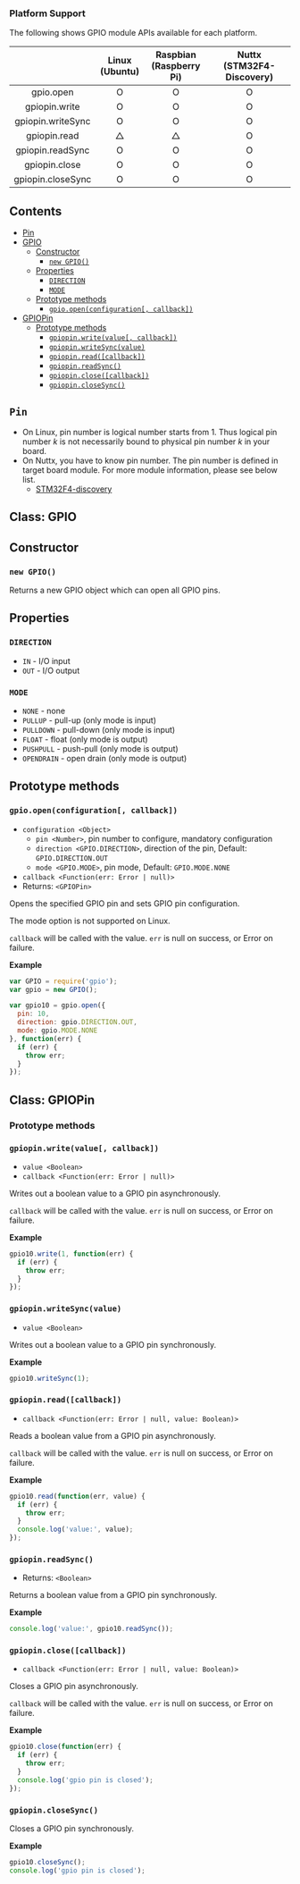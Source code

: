 ### Platform Support

The following shows GPIO module APIs available for each platform.

|  | Linux<br/>(Ubuntu) | Raspbian<br/>(Raspberry Pi) | Nuttx<br/>(STM32F4-Discovery) |
| :---: | :---: | :---: | :---: |
| gpio.open | O | O | O |
| gpiopin.write | O | O | O |
| gpiopin.writeSync | O | O | O |
| gpiopin.read | △ | △ | O |
| gpiopin.readSync | O | O | O |
| gpiopin.close | O | O | O |
| gpiopin.closeSync | O | O | O |


## Contents
* [Pin](#pin)
* [GPIO](#gpio)
  * [Constructor](#gpio-constructor)
    * [`new GPIO()`](#gpio-new)
  * [Properties](#gpio-properties)
    * [`DIRECTION`](#gpio-direction)
    * [`MODE`](#gpio-mode)
  * [Prototype methods](#gpio-prototype-methods)
    * [`gpio.open(configuration[, callback])`](#gpio-open)
* [GPIOPin](#gpiopin)
  * [Prototype methods](#gpiopin-prototype-methods)
    * [`gpiopin.write(value[, callback])`](#gpiopin-write)
    * [`gpiopin.writeSync(value)`](#gpiopin-write-sync)
    * [`gpiopin.read([callback])`](#gpiopin-read)
    * [`gpiopin.readSync()`](#gpiopin-read-sync)
    * [`gpiopin.close([callback])`](#gpiopin-close)
    * [`gpiopin.closeSync()`](#gpiopin-close-sync)


## `Pin` <a name="pin"></a>

* On Linux, pin number is logical number starts from 1. Thus logical pin number *k* is not necessarily bound to physical pin number *k* in your board.
* On Nuttx, you have to know pin number. The pin number is defined in target board module. For more module information, please see below list.
  * [STM32F4-discovery](../../targets/nuttx-stm32f4/Stm32f4dis.md#gpio-pin)


## Class: GPIO <a name="gpio"></a>


## Constructor <a name="gpio-constructor"></a>


### `new GPIO()` <a name="gpio-new"></a>

Returns a new GPIO object which can open all GPIO pins.


## Properties <a name="gpio-properties"></a>


### `DIRECTION`<a name="gpio-direction"></a>
 * `IN` - I/O input
 * `OUT` - I/O output


### `MODE` <a name="gpio-mode"></a>
 * `NONE` - none
 * `PULLUP` - pull-up (only mode is input)
 * `PULLDOWN` - pull-down (only mode is input)
 * `FLOAT` - float (only mode is output)
 * `PUSHPULL` - push-pull (only mode is output)
 * `OPENDRAIN` - open drain (only mode is output)


## Prototype methods <a name="gpio-prototype-methods"></a>


### `gpio.open(configuration[, callback])` <a name="gpio-open"></a>
 * `configuration <Object>`
   * `pin <Number>`, pin number to configure, mandatory configuration
   * `direction <GPIO.DIRECTION>`, direction of the pin, Default: `GPIO.DIRECTION.OUT`
   * `mode <GPIO.MODE>`, pin mode, Default: `GPIO.MODE.NONE`
 * `callback <Function(err: Error | null)>`
 * Returns: `<GPIOPin>`

Opens the specified GPIO pin and sets GPIO pin configuration.

The mode option is not supported on Linux.

`callback` will be called with the value. `err` is null on success, or Error on failure.

 **Example**
 ```js
 var GPIO = require('gpio');
 var gpio = new GPIO();

 var gpio10 = gpio.open({
   pin: 10,
   direction: gpio.DIRECTION.OUT,
   mode: gpio.MODE.NONE
 }, function(err) {
   if (err) {
     throw err;
   }
 });
 ```

## Class: GPIOPin <a name="gpiopin"></a>


### Prototype methods <a name="gpiopin-prototype-methods"></a>


### `gpiopin.write(value[, callback])` <a name="gpiopin-write"></a>
* `value <Boolean>`
* `callback <Function(err: Error | null)>`

Writes out a boolean value to a GPIO pin asynchronously.

`callback` will be called with the value. `err` is null on success, or Error on failure.

**Example**
```js
gpio10.write(1, function(err) {
  if (err) {
    throw err;
  }
});
```


### `gpiopin.writeSync(value)` <a name="gpiopin-write-sync"></a>
* `value <Boolean>`

Writes out a boolean value to a GPIO pin synchronously.

**Example**
```js
gpio10.writeSync(1);
```


### `gpiopin.read([callback])` <a name="gpiopin-read"></a>
* `callback <Function(err: Error | null, value: Boolean)>`

Reads a boolean value from a GPIO pin asynchronously.

`callback` will be called with the value. `err` is null on success, or Error on failure.

**Example**
```js
gpio10.read(function(err, value) {
  if (err) {
    throw err;
  }
  console.log('value:', value);
});
```


### `gpiopin.readSync()` <a name="gpiopin-read-sync"></a>
* Returns: `<Boolean>`

Returns a boolean value from a GPIO pin synchronously.

**Example**
```js
console.log('value:', gpio10.readSync());
```


### `gpiopin.close([callback])` <a name="gpiopin-close"></a>
* `callback <Function(err: Error | null, value: Boolean)>`

Closes a GPIO pin asynchronously.

`callback` will be called with the value. `err` is null on success, or Error on failure.

**Example**
```js
gpio10.close(function(err) {
  if (err) {
    throw err;
  }
  console.log('gpio pin is closed');
});
```


### `gpiopin.closeSync()` <a name="gpiopin-close-sync"></a>

Closes a GPIO pin synchronously.

**Example**
```js
gpio10.closeSync();
console.log('gpio pin is closed');
```
